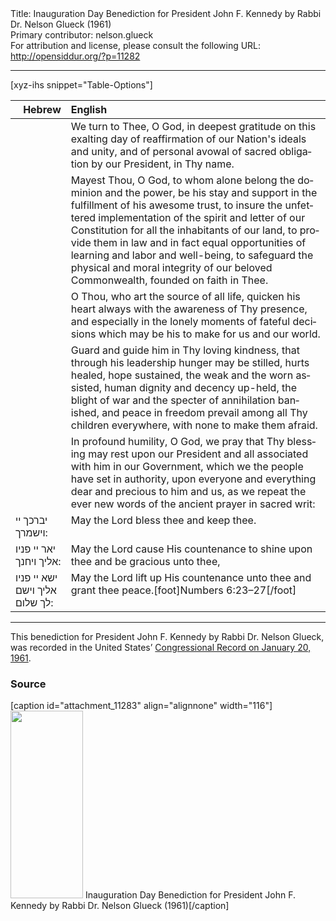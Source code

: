 <html>
<head></head>
<body>
Title: Inauguration Day Benediction for President John F. Kennedy by Rabbi Dr. Nelson Glueck (1961)<br />
Primary contributor: nelson.glueck<br />
For attribution and license, please consult the following URL: <a href="http://opensiddur.org/?p=11282">http://opensiddur.org/?p=11282</a>
<p />
<hr />

[xyz-ihs snippet="Table-Options"]<table style="margin-left: auto; margin-right: auto;" class="draggable">
<thead><tr><th id="x" style="text-align: right;">Hebrew</th><th style="text-align: left;">English</th></tr></thead>
<tbody>
<tr><td style="vertical-align:top;">
<div class="liturgy" lang="he">

</span></div></td>
 
<td style="vertical-align:top;">
<div class="english" lang="en">
We turn to Thee, O God, 
in deepest gratitude 
on this exalting day of reaffirmation 
of our Nation's ideals and unity, 
and of personal avowal 
of sacred obligation 
by our President, 
in Thy name.
</div></td></tr>


<tr><td style="vertical-align:top;">
<div class="liturgy" lang="he">

</span></div></td>
 
<td style="vertical-align:top;">
<div class="english" lang="en">
Mayest Thou, O God, 
to whom alone belong the dominion and the power, 
be his stay and support 
in the fulfillment of his awesome trust, 
to insure the unfettered implementation 
of the spirit and letter of our Constitution 
for all the inhabitants of our land, 
to provide them in law and in fact 
equal opportunities of learning 
and labor 
and well-being, 
to safeguard the physical and moral integrity 
of our beloved Commonwealth, 
founded on faith in Thee.
</div></td></tr>


<tr><td style="vertical-align:top;">
<div class="liturgy" lang="he">

</span></div></td>
 
<td style="vertical-align:top;">
<div class="english" lang="en">
O Thou, who art the source of all life, 
quicken his heart always 
with the awareness of Thy presence, 
and especially in the lonely moments 
of fateful decisions 
which may be his to make 
for us 
and our world.
</div></td></tr>


<tr><td style="vertical-align:top;">
<div class="liturgy" lang="he">

</span></div></td>
 
<td style="vertical-align:top;">
<div class="english" lang="en">
Guard and guide him in Thy loving kindness, 
that through his leadership 
hunger may be stilled, 
hurts healed, 
hope sustained, 
the weak and the worn assisted, 
human dignity and decency up-held, 
the blight of war and the specter of annihilation banished, 
and peace in freedom prevail 
among all Thy children everywhere, 
with none to make them afraid.
</div></td></tr>


<tr><td style="vertical-align:top;">
<div class="liturgy" lang="he">

</span></div></td>
 
<td style="vertical-align:top;">
<div class="english" lang="en">
In profound humility, O God, 
we pray that Thy blessing may rest 
upon our President 
and all associated with him 
in our Government, 
which we the people have set in authority, 
upon everyone 
and everything 
dear and precious to him and us, 
as we repeat the ever new words 
of the ancient prayer 
in sacred writ:
</div></td></tr>


<tr><td style="vertical-align:top;">
<div class="liturgy" lang="he">
יברכך יי 
וישמרך:
</span></div>
</td>
 
<td style="vertical-align:top;">
<div class="english" lang="en">
May the Lord bless thee 
and keep thee.
</div>
</td></tr>


<tr><td style="vertical-align:top;">
<div class="liturgy" lang="he">
יאר יי פניו אליך 
ויחנך:
</span></div>
</td>
 
<td style="vertical-align:top;">
<div class="english" lang="en">
May the Lord cause His countenance to shine upon thee 
and be gracious unto thee,
</div>
</td></tr>


<tr><td style="vertical-align:top;">
<div class="liturgy" lang="he">
ישא יי פניו אליך 
וישם לך שלום:
</span></div>
</td>
 
<td style="vertical-align:top;">
<div class="english" lang="en">
May the Lord lift up His countenance unto thee 
and grant thee peace.[foot]Numbers 6:23–27[/foot]
</div>
</td></tr>
</tbody></table>

<hr />
This benediction for President John F. Kennedy by Rabbi Dr. Nelson Glueck, was recorded in the United States’ <a href="https://archive.org/stream/congressionalrec107aunit#page/n507/mode/2up">Congressional Record on January 20, 1961</a>.

<h3>Source</h3>

[caption id="attachment_11283" align="alignnone" width="116"]<a href="https://opensiddur.org/wp-content/uploads/2015/04/Inauguration-Day-Benediction-for-President-John-F.-Kennedy-by-Rabbi-Dr.-Nelson-Glueck-1961.png"><img src="https://opensiddur.org/wp-content/uploads/2015/04/Inauguration-Day-Benediction-for-President-John-F.-Kennedy-by-Rabbi-Dr.-Nelson-Glueck-1961-116x300.png" alt="" width="116" height="300" class="size-medium wp-image-11283" /></a> Inauguration Day Benediction for President John F. Kennedy by Rabbi Dr. Nelson Glueck (1961)[/caption]
</body>
</html>